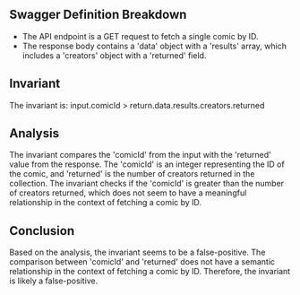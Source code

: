 ## Swagger Definition Breakdown
- The API endpoint is a GET request to fetch a single comic by ID.
- The response body contains a 'data' object with a 'results' array, which includes a 'creators' object with a 'returned' field.

## Invariant
The invariant is: input.comicId > return.data.results.creators.returned

## Analysis
The invariant compares the 'comicId' from the input with the 'returned' value from the response. The 'comicId' is an integer representing the ID of the comic, and 'returned' is the number of creators returned in the collection. The invariant checks if the 'comicId' is greater than the number of creators returned, which does not seem to have a meaningful relationship in the context of fetching a comic by ID.

## Conclusion
Based on the analysis, the invariant seems to be a false-positive. The comparison between 'comicId' and 'returned' does not have a semantic relationship in the context of fetching a comic by ID. Therefore, the invariant is likely a false-positive.
